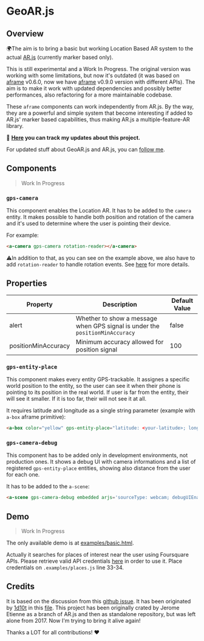 # GeoAR.js

## Overview

🌍The aim is to bring a basic but working Location Based AR system to the actual [AR.js](https://github.com/jeromeetienne/AR.js/) (currently marker based only).

This is still experimental and a Work In Progress.
The original version was working with some limitations, but now it's outdated (it was based on [aframe](https://aframe.io/) v0.6.0, now we have [aframe](https://aframe.io/) v0.9.0 version with different APIs).
The aim is to make it work with updated dependencies and possibly better performances, also refactoring for a more maintainable codebase.

These `aframe` components can work independently from AR.js. By the way, they are a powerful and simple system that become interesting if added to AR.js' marker based capabilities, thus making AR.js a multiple-feature-AR library.

🚀 **[Here](./CHANGELOG.md) you can track my updates about this project.**

For updated stuff about GeoAR.js and AR.js, you can [follow me](https://twitter.com/nicolocarp).

## Components

>Work In Progress

### `gps-camera`

This component enables the Location AR. It has to be added to the `camera` entity.
It makes possible to handle both position and rotation of the camera and it's used to determine where the user is pointing their device.

For example:

```HTML
<a-camera gps-camera rotation-reader></a-camera>
```

⚠️In addition to that, as you can see on the example above, we also have to add `rotation-reader` to handle rotation events. See [here](https://aframe.io/docs/0.9.0/components/camera.html#reading-position-or-rotation-of-the-camera) for more details.


## Properties

| Property   | Description | Default Value |
|------------|-------------------------------------------------------------------------------------------------------------------------------------------------------------------------------------------------------------------------------------------------------------------------------------|---------------|
| alert     | Whether to show a message when GPS signal is under the `positionMinAccuracy`                  | false |                                                                                                                                                                        | true          |
| positionMinAccuracy        | Minimum accuracy allowed for position signal    | 100 |

### `gps-entity-place`

This component makes every entity GPS-trackable. It assignes a specific world position to the entity, so the user can see it when their phone is pointing to its position in the real world. If user is far from the entity, their will see it smaller. If it is too far, their will not see it at all.

It requires latitude and longitude as a single string parameter (example with `a-box` aframe primitive):

```HTML
<a-box color="yellow" gps-entity-place="latitude: <your-latitude>; longitude: <your-longitude>"/>
```

### `gps-camera-debug`

This component has to be added only in development environments, not production ones.
It shows a debug UI with camera informations and a list of registered `gps-entity-place` entities, showing also distance from the user for each one.

It has to be added to the `a-scene`:

```HTML
<a-scene gps-camera-debug embedded arjs='sourceType: webcam; debugUIEnabled: false;'></a-scene>
```

## Demo

>Work In Progress

The only available demo is at [examples/basic.html](examples/basic.html).

Actually it searches for places of interest near the user using Foursquare APIs. Please retrieve valid API credentials [here](https://developer.foursquare.com/) in order to use it. Place credentials on `.examples/places.js` line 33-34.

## Credits

It is based on the discussion from this [github issue](https://github.com/jeromeetienne/AR.js/issues/190).
It has been originated by [1d10t](https://github.com/1d10t) in this [file](https://1d10t.github.io/test/phills-sphere.html).
This project has been originally crated by Jerome Etienne as a branch of AR.js and then as standalone repository, but was left alone from 2017. Now I'm trying to bring it alive again!

Thanks a LOT for all contributions! ❤️
